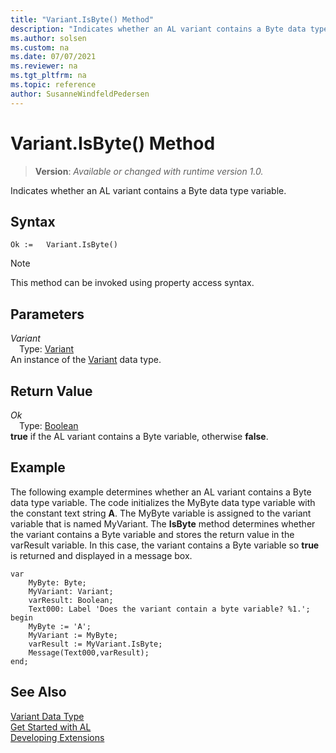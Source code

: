 ```yaml
---
title: "Variant.IsByte() Method"
description: "Indicates whether an AL variant contains a Byte data type variable."
ms.author: solsen
ms.custom: na
ms.date: 07/07/2021
ms.reviewer: na
ms.tgt_pltfrm: na
ms.topic: reference
author: SusanneWindfeldPedersen
---
```

[//]: # (START>DO_NOT_EDIT)
[//]: # (IMPORTANT:Do not edit any of the content between here and the END>DO_NOT_EDIT.)
[//]: # (Any modifications should be made in the .xml files in the ModernDev repo.)
# Variant.IsByte() Method
> **Version**: _Available or changed with runtime version 1.0._

Indicates whether an AL variant contains a Byte data type variable.


## Syntax
```AL
Ok :=   Variant.IsByte()
```
> [!NOTE]
> This method can be invoked using property access syntax.

## Parameters
*Variant*  
&emsp;Type: [Variant](variant-data-type.md)  
An instance of the [Variant](variant-data-type.md) data type.  

## Return Value
*Ok*  
&emsp;Type: [Boolean](../boolean/boolean-data-type.md)  
**true** if the AL variant contains a Byte variable, otherwise **false**.


[//]: # (IMPORTANT: END>DO_NOT_EDIT)

## Example  
 The following example determines whether an AL variant contains a Byte data type variable. The code initializes the MyByte data type variable with the constant text string **A**. The MyByte variable is assigned to the variant variable that is named MyVariant. The **IsByte** method determines whether the variant contains a Byte variable and stores the return value in the varResult variable. In this case, the variant contains a Byte variable so **true** is returned and displayed in a message box. 
 
```al  
var
    MyByte: Byte;
    MyVariant: Variant;
    varResult: Boolean;
    Text000: Label 'Does the variant contain a byte variable? %1.';
begin
    MyByte := 'A';  
    MyVariant := MyByte;  
    varResult := MyVariant.IsByte;  
    Message(Text000,varResult);  
end;
```  
  

## See Also
[Variant Data Type](variant-data-type.md)  
[Get Started with AL](../../devenv-get-started.md)  
[Developing Extensions](../../devenv-dev-overview.md)